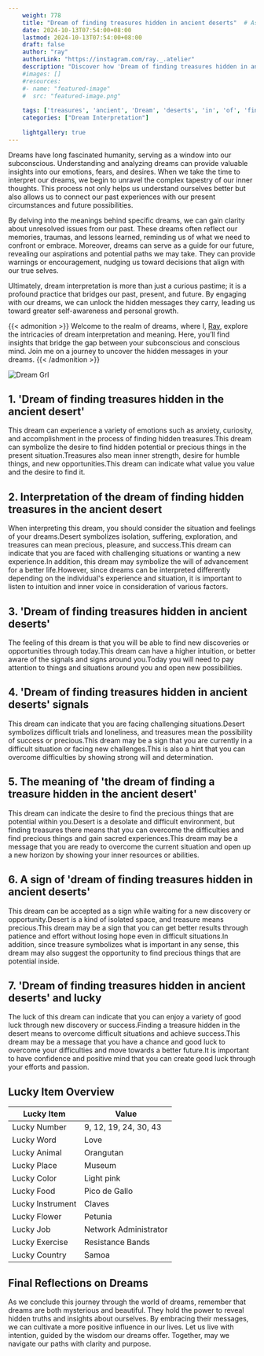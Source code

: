 ```yaml
---
    weight: 778
    title: "Dream of finding treasures hidden in ancient deserts"  # Assuming 'title' column exists
    date: 2024-10-13T07:54:00+08:00
    lastmod: 2024-10-13T07:54:00+08:00
    draft: false
    author: "ray"
    authorLink: "https://instagram.com/ray._.atelier"
    description: "Discover how 'Dream of finding treasures hidden in ancient deserts' can interpret your future and uncover its significant meanings in your life."
    #images: []
    #resources:
    #- name: "featured-image"
    #  src: "featured-image.png"
    
    tags: ['treasures', 'ancient', 'Dream', 'deserts', 'in', 'of', 'finding', 'hidden']
    categories: ["Dream Interpretation"]
    
    lightgallery: true
---
```

    
Dreams have long fascinated humanity, serving as a window into our subconscious. Understanding and analyzing dreams can provide valuable insights into our emotions, fears, and desires. When we take the time to interpret our dreams, we begin to unravel the complex tapestry of our inner thoughts. This process not only helps us understand ourselves better but also allows us to connect our past experiences with our present circumstances and future possibilities.

By delving into the meanings behind specific dreams, we can gain clarity about unresolved issues from our past. These dreams often reflect our memories, traumas, and lessons learned, reminding us of what we need to confront or embrace. Moreover, dreams can serve as a guide for our future, revealing our aspirations and potential paths we may take. They can provide warnings or encouragement, nudging us toward decisions that align with our true selves.

Ultimately, dream interpretation is more than just a curious pastime; it is a profound practice that bridges our past, present, and future. By engaging with our dreams, we can unlock the hidden messages they carry, leading us toward greater self-awareness and personal growth.

{{< admonition >}}
Welcome to the realm of dreams, where I, [Ray](https://instagram.com/ray._.atelier), explore the intricacies of dream interpretation and meaning. Here, you’ll find insights that bridge the gap between your subconscious and conscious mind. Join me on a journey to uncover the hidden messages in your dreams.
{{< /admonition >}}

![Dream Grl](https://cdn.pixabay.com/photo/2017/11/02/03/35/gothic-2910057_1280.jpg "Dream Grl")

## 1. 'Dream of finding treasures hidden in the ancient desert'
This dream can experience a variety of emotions such as anxiety, curiosity, and accomplishment in the process of finding hidden treasures.This dream can symbolize the desire to find hidden potential or precious things in the present situation.Treasures also mean inner strength, desire for humble things, and new opportunities.This dream can indicate what value you value and the desire to find it.

## 2. Interpretation of the dream of finding hidden treasures in the ancient desert
When interpreting this dream, you should consider the situation and feelings of your dreams.Desert symbolizes isolation, suffering, exploration, and treasures can mean precious, pleasure, and success.This dream can indicate that you are faced with challenging situations or wanting a new experience.In addition, this dream may symbolize the will of advancement for a better life.However, since dreams can be interpreted differently depending on the individual's experience and situation, it is important to listen to intuition and inner voice in consideration of various factors.

## 3. 'Dream of finding treasures hidden in ancient deserts'
The feeling of this dream is that you will be able to find new discoveries or opportunities through today.This dream can have a higher intuition, or better aware of the signals and signs around you.Today you will need to pay attention to things and situations around you and open new possibilities.

## 4. 'Dream of finding treasures hidden in ancient deserts' signals
This dream can indicate that you are facing challenging situations.Desert symbolizes difficult trials and loneliness, and treasures mean the possibility of success or precious.This dream may be a sign that you are currently in a difficult situation or facing new challenges.This is also a hint that you can overcome difficulties by showing strong will and determination.

## 5. The meaning of 'the dream of finding a treasure hidden in the ancient desert'
This dream can indicate the desire to find the precious things that are potential within you.Desert is a desolate and difficult environment, but finding treasures there means that you can overcome the difficulties and find precious things and gain sacred experiences.This dream may be a message that you are ready to overcome the current situation and open up a new horizon by showing your inner resources or abilities.

## 6. A sign of 'dream of finding treasures hidden in ancient deserts'
This dream can be accepted as a sign while waiting for a new discovery or opportunity.Desert is a kind of isolated space, and treasure means precious.This dream may be a sign that you can get better results through patience and effort without losing hope even in difficult situations.In addition, since treasure symbolizes what is important in any sense, this dream may also suggest the opportunity to find precious things that are potential inside.

## 7. 'Dream of finding treasures hidden in ancient deserts' and lucky
The luck of this dream can indicate that you can enjoy a variety of good luck through new discovery or success.Finding a treasure hidden in the desert means to overcome difficult situations and achieve success.This dream may be a message that you have a chance and good luck to overcome your difficulties and move towards a better future.It is important to have confidence and positive mind that you can create good luck through your efforts and passion.

## Lucky Item Overview
| Lucky Item          | Value              |
|---------------|--------------------|
| Lucky Number        | 9, 12, 19, 24, 30, 43  |
| Lucky Word          | Love |
| Lucky Animal        | Orangutan |
| Lucky Place         | Museum     |
| Lucky Color         | Light pink     |
| Lucky Food          | Pico de Gallo      |
| Lucky Instrument    | Claves |
| Lucky Flower        | Petunia    |
| Lucky Job           | Network Administrator       |
| Lucky Exercise      | Resistance Bands  |
| Lucky Country       | Samoa    |


##  Final Reflections on Dreams

As we conclude this journey through the world of dreams, remember that dreams are both mysterious and beautiful. They hold the power to reveal hidden truths and insights about ourselves. By embracing their messages, we can cultivate a more positive influence in our lives. Let us live with intention, guided by the wisdom our dreams offer. Together, may we navigate our paths with clarity and purpose.
